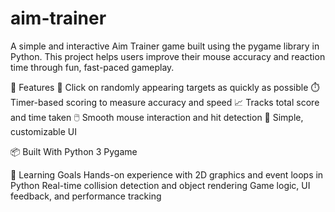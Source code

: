 # aim-trainer
A simple and interactive Aim Trainer game built using the pygame library in Python. This project helps users improve their mouse accuracy and reaction time through fun, fast-paced gameplay.

🚀 Features
🎯 Click on randomly appearing targets as quickly as possible
⏱️ Timer-based scoring to measure accuracy and speed
📈 Tracks total score and time taken
🖱️ Smooth mouse interaction and hit detection
🎨 Simple, customizable UI

📦 Built With
Python 3
Pygame

🧠 Learning Goals
Hands-on experience with 2D graphics and event loops in Python
Real-time collision detection and object rendering
Game logic, UI feedback, and performance tracking
